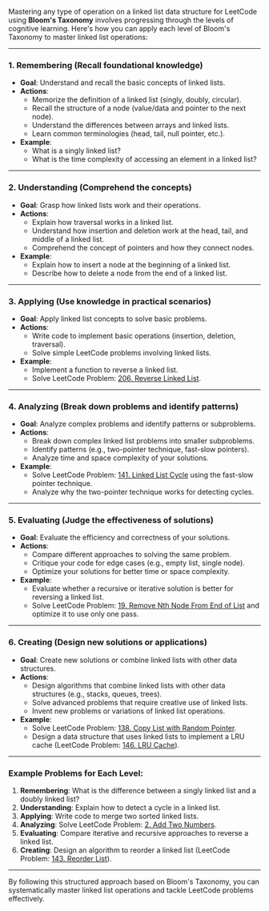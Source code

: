 Mastering any type of operation on a linked list data structure for LeetCode using **Bloom's Taxonomy** involves progressing through the levels of cognitive learning. Here's how you can apply each level of Bloom's Taxonomy to master linked list operations:

---

### 1. **Remembering** (Recall foundational knowledge)
   - **Goal**: Understand and recall the basic concepts of linked lists.
   - **Actions**:
     - Memorize the definition of a linked list (singly, doubly, circular).
     - Recall the structure of a node (value/data and pointer to the next node).
     - Understand the differences between arrays and linked lists.
     - Learn common terminologies (head, tail, null pointer, etc.).
   - **Example**:
     - What is a singly linked list?
     - What is the time complexity of accessing an element in a linked list?

---

### 2. **Understanding** (Comprehend the concepts)
   - **Goal**: Grasp how linked lists work and their operations.
   - **Actions**:
     - Explain how traversal works in a linked list.
     - Understand how insertion and deletion work at the head, tail, and middle of a linked list.
     - Comprehend the concept of pointers and how they connect nodes.
   - **Example**:
     - Explain how to insert a node at the beginning of a linked list.
     - Describe how to delete a node from the end of a linked list.

---

### 3. **Applying** (Use knowledge in practical scenarios)
   - **Goal**: Apply linked list concepts to solve basic problems.
   - **Actions**:
     - Write code to implement basic operations (insertion, deletion, traversal).
     - Solve simple LeetCode problems involving linked lists.
   - **Example**:
     - Implement a function to reverse a linked list.
     - Solve LeetCode Problem: [206. Reverse Linked List](https://leetcode.com/problems/reverse-linked-list/).

---

### 4. **Analyzing** (Break down problems and identify patterns)
   - **Goal**: Analyze complex problems and identify patterns or subproblems.
   - **Actions**:
     - Break down complex linked list problems into smaller subproblems.
     - Identify patterns (e.g., two-pointer technique, fast-slow pointers).
     - Analyze time and space complexity of your solutions.
   - **Example**:
     - Solve LeetCode Problem: [141. Linked List Cycle](https://leetcode.com/problems/linked-list-cycle/) using the fast-slow pointer technique.
     - Analyze why the two-pointer technique works for detecting cycles.

---

### 5. **Evaluating** (Judge the effectiveness of solutions)
   - **Goal**: Evaluate the efficiency and correctness of your solutions.
   - **Actions**:
     - Compare different approaches to solving the same problem.
     - Critique your code for edge cases (e.g., empty list, single node).
     - Optimize your solutions for better time or space complexity.
   - **Example**:
     - Evaluate whether a recursive or iterative solution is better for reversing a linked list.
     - Solve LeetCode Problem: [19. Remove Nth Node From End of List](https://leetcode.com/problems/remove-nth-node-from-end-of-list/) and optimize it to use only one pass.

---

### 6. **Creating** (Design new solutions or applications)
   - **Goal**: Create new solutions or combine linked lists with other data structures.
   - **Actions**:
     - Design algorithms that combine linked lists with other data structures (e.g., stacks, queues, trees).
     - Solve advanced problems that require creative use of linked lists.
     - Invent new problems or variations of linked list operations.
   - **Example**:
     - Solve LeetCode Problem: [138. Copy List with Random Pointer](https://leetcode.com/problems/copy-list-with-random-pointer/).
     - Design a data structure that uses linked lists to implement a LRU cache (LeetCode Problem: [146. LRU Cache](https://leetcode.com/problems/lru-cache/)).

---

### Example Problems for Each Level:
1. **Remembering**: What is the difference between a singly linked list and a doubly linked list?
2. **Understanding**: Explain how to detect a cycle in a linked list.
3. **Applying**: Write code to merge two sorted linked lists.
4. **Analyzing**: Solve LeetCode Problem: [2. Add Two Numbers](https://leetcode.com/problems/add-two-numbers/).
5. **Evaluating**: Compare iterative and recursive approaches to reverse a linked list.
6. **Creating**: Design an algorithm to reorder a linked list (LeetCode Problem: [143. Reorder List](https://leetcode.com/problems/reorder-list/)).

---

By following this structured approach based on Bloom's Taxonomy, you can systematically master linked list operations and tackle LeetCode problems effectively.
